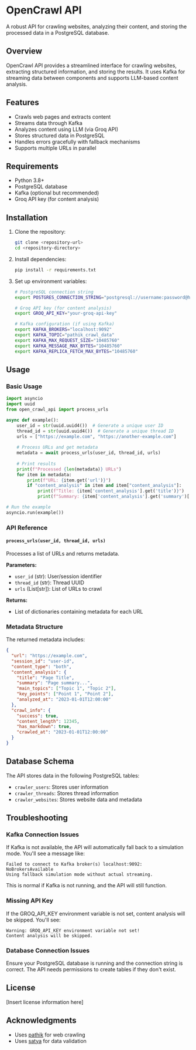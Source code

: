 # OpenCrawl API

A robust API for crawling websites, analyzing their content, and storing the processed data in a PostgreSQL database.

## Overview

OpenCrawl API provides a streamlined interface for crawling websites, extracting structured information, and storing the results. It uses Kafka for streaming data between components and supports LLM-based content analysis.

## Features

- Crawls web pages and extracts content
- Streams data through Kafka
- Analyzes content using LLM (via Groq API)
- Stores structured data in PostgreSQL
- Handles errors gracefully with fallback mechanisms
- Supports multiple URLs in parallel

## Requirements

- Python 3.8+
- PostgreSQL database
- Kafka (optional but recommended)
- Groq API key (for content analysis)

## Installation

1. Clone the repository:
   ```bash
   git clone <repository-url>
   cd <repository-directory>
   ```

2. Install dependencies:
   ```bash
   pip install -r requirements.txt
   ```

3. Set up environment variables:
   ```bash
   # PostgreSQL connection string
   export POSTGRES_CONNECTION_STRING="postgresql://username:password@hostname:port/database"
   
   # Groq API key (for content analysis)
   export GROQ_API_KEY="your-groq-api-key"
   
   # Kafka configuration (if using Kafka)
   export KAFKA_BROKERS="localhost:9092"
   export KAFKA_TOPIC="pathik_crawl_data"
   export KAFKA_MAX_REQUEST_SIZE="10485760"
   export KAFKA_MESSAGE_MAX_BYTES="10485760"
   export KAFKA_REPLICA_FETCH_MAX_BYTES="10485760"
   ```

## Usage

### Basic Usage

```python
import asyncio
import uuid
from open_crawl_api import process_urls

async def example():
    user_id = str(uuid.uuid4())  # Generate a unique user ID
    thread_id = str(uuid.uuid4())  # Generate a unique thread ID
    urls = ["https://example.com", "https://another-example.com"]
    
    # Process URLs and get metadata
    metadata = await process_urls(user_id, thread_id, urls)
    
    # Print results
    print(f"Processed {len(metadata)} URLs")
    for item in metadata:
        print(f"URL: {item.get('url')}")
        if "content_analysis" in item and item["content_analysis"]:
            print(f"Title: {item['content_analysis'].get('title')}")
            print(f"Summary: {item['content_analysis'].get('summary')[:100]}...")

# Run the example
asyncio.run(example())
```

### API Reference

#### `process_urls(user_id, thread_id, urls)`

Processes a list of URLs and returns metadata.

**Parameters:**
- `user_id` (str): User/session identifier
- `thread_id` (str): Thread UUID
- `urls` (List[str]): List of URLs to crawl

**Returns:**
- List of dictionaries containing metadata for each URL

### Metadata Structure

The returned metadata includes:

```json
{
  "url": "https://example.com",
  "session_id": "user-id",
  "content_type": "both",
  "content_analysis": {
    "title": "Page Title",
    "summary": "Page summary...",
    "main_topics": ["Topic 1", "Topic 2"],
    "key_points": ["Point 1", "Point 2"],
    "analyzed_at": "2023-01-01T12:00:00"
  },
  "crawl_info": {
    "success": true,
    "content_length": 12345,
    "has_markdown": true,
    "crawled_at": "2023-01-01T12:00:00"
  }
}
```

## Database Schema

The API stores data in the following PostgreSQL tables:

- `crawler_users`: Stores user information
- `crawler_threads`: Stores thread information
- `crawler_websites`: Stores website data and metadata

## Troubleshooting

### Kafka Connection Issues

If Kafka is not available, the API will automatically fall back to a simulation mode. You'll see a message like:

```
Failed to connect to Kafka broker(s) localhost:9092: NoBrokersAvailable
Using fallback simulation mode without actual streaming.
```

This is normal if Kafka is not running, and the API will still function.

### Missing API Key

If the GROQ_API_KEY environment variable is not set, content analysis will be skipped. You'll see:

```
Warning: GROQ_API_KEY environment variable not set!
Content analysis will be skipped.
```

### Database Connection Issues

Ensure your PostgreSQL database is running and the connection string is correct. The API needs permissions to create tables if they don't exist.

## License

[Insert license information here]

## Acknowledgments

- Uses [pathik](https://github.com/path/to/pathik) for web crawling
- Uses [satya](https://github.com/path/to/satya) for data validation 